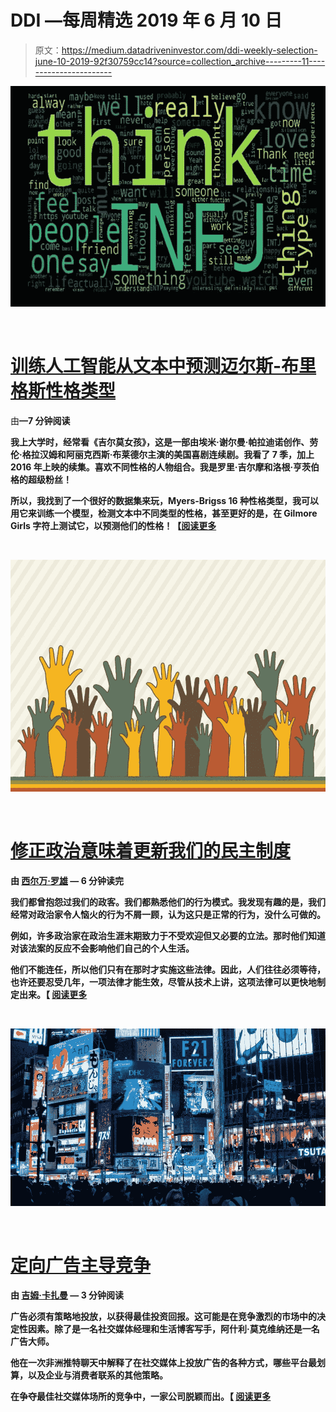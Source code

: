 # DDI —每周精选 2019 年 6 月 10 日

> 原文：<https://medium.datadriveninvestor.com/ddi-weekly-selection-june-10-2019-92f30759cc14?source=collection_archive---------11----------------------->

[![](img/dab19eadf0f1929d7fae57807c9bc1d5.png)](https://www.datadriveninvestor.com/2019/06/03/training-ai-to-predict-myers-briggs-personality-types-from-texts/)

​

# [训练人工智能从文本中预测迈尔斯-布里格斯性格类型](https://www.datadriveninvestor.com/2019/06/03/training-ai-to-predict-myers-briggs-personality-types-from-texts/)

由[](https://www.datadriveninvestor.com/2019/06/03/training-ai-to-predict-myers-briggs-personality-types-from-texts/)**—7 分钟阅读**

**我上大学时，经常看《吉尔莫女孩》，这是一部由埃米·谢尔曼·帕拉迪诺创作、劳伦·格拉汉姆和阿丽克西斯·布莱德尔主演的美国喜剧连续剧。我看了 7 季，加上 2016 年上映的续集。喜欢不同性格的人物组合。我是罗里·吉尔摩和洛根·亨茨伯格的超级粉丝！​**

**所以，我找到了一个很好的数据集来玩，Myers-Brigss 16 种性格类型，我可以用它来训练一个模型，检测文本中不同类型的性格，甚至更好的是，在 Gilmore Girls 字符上测试它，以预测他们的性格！【[阅读更多](https://www.datadriveninvestor.com/2019/06/03/training-ai-to-predict-myers-briggs-personality-types-from-texts/)**

**​**

**[![](img/9b1412e13f1d3b37479fd528007bd679.png)](https://www.datadriveninvestor.com/2019/06/04/fixing-politics-means-updating-our-democratic-system/)**

**​**

# **[修正政治意味着更新我们的民主制度](https://www.datadriveninvestor.com/2019/06/04/fixing-politics-means-updating-our-democratic-system/)**

**由 [**西尔万·罗雄**](https://www.datadriveninvestor.com/2019/06/04/fixing-politics-means-updating-our-democratic-system/) — 6 分钟读完**

**我们都曾抱怨过我们的政客。我们都熟悉他们的行为模式。我发现有趣的是，我们经常对政治家令人恼火的行为不屑一顾，认为这只是正常的行为，没什么可做的。**

**例如，许多政治家在政治生涯末期致力于不受欢迎但又必要的立法。那时他们知道对该法案的反应不会影响他们自己的个人生活。**

**他们不能连任，所以他们只有在那时才实施这些法律。因此，人们往往必须等待，也许还要忍受几年，一项法律才能生效，尽管从技术上讲，这项法律可以更快地制定出来。【 [**阅读更多**](https://www.datadriveninvestor.com/2019/06/04/fixing-politics-means-updating-our-democratic-system/)**

**​**

**[![](img/f2c85f1f1613daa40c50eea9f2970428.png)](https://www.datadriveninvestor.com/2019/06/05/targeted-ads-dominate-the-competition/)**

**​**

# **[定向广告主导竞争](https://www.datadriveninvestor.com/2019/06/05/targeted-ads-dominate-the-competition/)**

**由 [**吉姆·卡扎曼**](https://www.datadriveninvestor.com/2019/06/05/targeted-ads-dominate-the-competition/) — 3 分钟阅读**

**广告必须有策略地投放，以获得最佳投资回报。这可能是在竞争激烈的市场中的决定性因素。除了是一名社交媒体经理和生活博客写手，阿什利·莫克维纳还是一名广告大师。**

**他在一次非洲推特聊天中解释了在社交媒体上投放广告的各种方式，哪些平台最划算，以及企业与消费者联系的其他策略。**

**在争夺最佳社交媒体场所的竞争中，一家公司脱颖而出。【 [**阅读更多**](https://www.datadriveninvestor.com/2019/06/05/targeted-ads-dominate-the-competition/)**